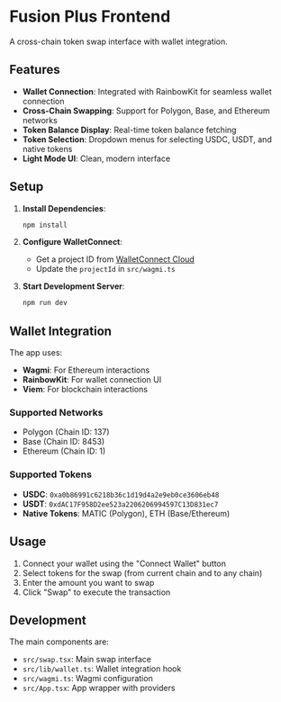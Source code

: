 # Fusion Plus Frontend

A cross-chain token swap interface with wallet integration.

## Features

- **Wallet Connection**: Integrated with RainbowKit for seamless wallet connection
- **Cross-Chain Swapping**: Support for Polygon, Base, and Ethereum networks
- **Token Balance Display**: Real-time token balance fetching
- **Token Selection**: Dropdown menus for selecting USDC, USDT, and native tokens
- **Light Mode UI**: Clean, modern interface

## Setup

1. **Install Dependencies**:
   ```bash
   npm install
   ```

2. **Configure WalletConnect**:
   - Get a project ID from [WalletConnect Cloud](https://cloud.walletconnect.com/)
   - Update the `projectId` in `src/wagmi.ts`

3. **Start Development Server**:
   ```bash
   npm run dev
   ```

## Wallet Integration

The app uses:
- **Wagmi**: For Ethereum interactions
- **RainbowKit**: For wallet connection UI
- **Viem**: For blockchain interactions

### Supported Networks
- Polygon (Chain ID: 137)
- Base (Chain ID: 8453)
- Ethereum (Chain ID: 1)

### Supported Tokens
- **USDC**: `0xa0b86991c6218b36c1d19d4a2e9eb0ce3606eb48`
- **USDT**: `0xdAC17F958D2ee523a2206206994597C13D831ec7`
- **Native Tokens**: MATIC (Polygon), ETH (Base/Ethereum)

## Usage

1. Connect your wallet using the "Connect Wallet" button
2. Select tokens for the swap (from current chain and to any chain)
3. Enter the amount you want to swap
4. Click "Swap" to execute the transaction

## Development

The main components are:
- `src/swap.tsx`: Main swap interface
- `src/lib/wallet.ts`: Wallet integration hook
- `src/wagmi.ts`: Wagmi configuration
- `src/App.tsx`: App wrapper with providers
